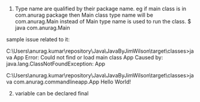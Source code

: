 1. Type name are qualified by their package name.
  eg if main class is in com.anurag package then Main class type name will be com.anurag.Main instead of Main
  type name is used to run the class.
  $ java com.anurag.Main

  sample issue related to it:

  C:\Users\anurag.kumar\repository\Java\JavaByJimWilson\target\classes>java App
  Error: Could not find or load main class App
  Caused by: java.lang.ClassNotFoundException: App

  C:\Users\anurag.kumar\repository\Java\JavaByJimWilson\target\classes>java com.anurag.commandlineapp.App
  Hello World!

2. variable can be declared final
